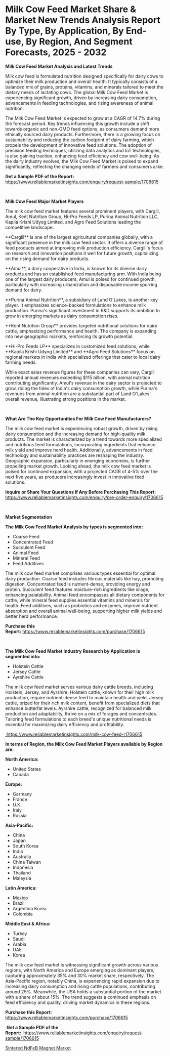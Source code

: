 <p><h1>Milk Cow Feed Market Share & Market New Trends Analysis Report By Type, By Application, By End-use, By Region, And Segment Forecasts, 2025 - 2032</h1></p><p><strong>Milk Cow Feed Market Analysis and Latest Trends</strong></p>
<p><p>Milk cow feed is formulated nutrition designed specifically for dairy cows to optimize their milk production and overall health. It typically consists of a balanced mix of grains, proteins, vitamins, and minerals tailored to meet the dietary needs of lactating cows. The global Milk Cow Feed Market is experiencing significant growth, driven by increasing dairy consumption, advancements in feeding technologies, and rising awareness of animal nutrition. </p><p>The Milk Cow Feed Market is expected to grow at a CAGR of 14.7% during the forecast period. Key trends influencing this growth include a shift towards organic and non-GMO feed options, as consumers demand more ethically sourced dairy products. Furthermore, there is a growing focus on sustainability and reducing the carbon footprint of dairy farming, which propels the development of innovative feed solutions. The adoption of precision feeding techniques, utilizing data analytics and IoT technologies, is also gaining traction, enhancing feed efficiency and cow well-being. As the dairy industry evolves, the Milk Cow Feed Market is poised to expand significantly, reflecting the changing needs of farmers and consumers alike.</p></p>
<p><strong>Get a Sample PDF of the Report:&nbsp;</strong> <a href="https://www.reliablemarketinsights.com/enquiry/request-sample/1706615?utm_campaign=2217&utm_medium=2&utm_source=Github&utm_content=ia&utm_term=15022025&utm_id=milk-cow-feed">https://www.reliablemarketinsights.com/enquiry/request-sample/1706615</a></p>
<p>&nbsp;</p>
<p><strong>Milk Cow Feed Major Market Players</strong></p>
<p><p>The milk cow feed market features several prominent players, with Cargill, Amul, Kent Nutrition Group, Hi-Pro Feeds LP, Purina Animal Nutrition LLC, Kapila Krishi Udyog Limited, and Agro Feed Solutions leading the competitive landscape.</p><p>**Cargill** is one of the largest agricultural companies globally, with a significant presence in the milk cow feed sector. It offers a diverse range of feed products aimed at improving milk production efficiency. Cargill's focus on research and innovation positions it well for future growth, capitalizing on the rising demand for dairy products. </p><p>**Amul**, a dairy cooperative in India, is known for its diverse dairy products and has an established feed manufacturing arm. With India being one of the largest dairy producers, Amul is poised for continued growth, particularly with increasing urbanization and disposable income spurring demand for dairy.</p><p>**Purina Animal Nutrition**, a subsidiary of Land O'Lakes, is another key player. It emphasizes science-backed formulations to enhance milk production. Purina's significant investment in R&D supports its ambition to grow in emerging markets as dairy consumption rises.</p><p>**Kent Nutrition Group** provides targeted nutritional solutions for dairy cattle, emphasizing performance and health. The company is expanding into new geographic markets, reinforcing its growth potential.</p><p>**Hi-Pro Feeds LP** specializes in customized feed solutions, while **Kapila Krishi Udyog Limited** and **Agro Feed Solutions** focus on regional markets in India with specialized offerings that cater to local dairy farming needs.</p><p>While exact sales revenue figures for these companies can vary, Cargill reported annual revenues exceeding $115 billion, with animal nutrition contributing significantly. Amul's revenue in the dairy sector is projected to grow, riding the tides of India's dairy consumption growth, while Purina's revenues from animal nutrition are a substantial part of Land O'Lakes' overall revenue, illustrating strong positions in the market.</p></p>
<p>&nbsp;</p>
<p><strong>What Are The Key Opportunities For Milk Cow Feed Manufacturers?</strong></p>
<p><p>The milk cow feed market is experiencing robust growth, driven by rising dairy consumption and the increasing demand for high-quality milk products. The market is characterized by a trend towards more specialized and nutritious feed formulations, incorporating ingredients that enhance milk yield and improve herd health. Additionally, advancements in feed technology and sustainability practices are reshaping the industry. Geographic expansion, particularly in emerging economies, is further propelling market growth. Looking ahead, the milk cow feed market is poised for continued expansion, with a projected CAGR of 4-5% over the next five years, as producers increasingly invest in innovative feed solutions.</p></p>
<p><strong>Inquire or Share Your Questions If Any Before Purchasing This Report:</strong> <a href="https://www.reliablemarketinsights.com/enquiry/pre-order-enquiry/1706615?utm_campaign=2217&utm_medium=2&utm_source=Github&utm_content=ia&utm_term=15022025&utm_id=milk-cow-feed">https://www.reliablemarketinsights.com/enquiry/pre-order-enquiry/1706615</a></p>
<p>&nbsp;</p>
<p><strong>Market Segmentation</strong></p>
<p><strong>The Milk Cow Feed Market Analysis by types is segmented into:</strong></p>
<p><ul><li>Coarse Feed</li><li>Concentrated Feed</li><li>Succulent Feed</li><li>Animal Feed</li><li>Mineral Feed</li><li>Feed Additives</li></ul></p>
<p><p>The milk cow feed market comprises various types essential for optimal dairy production. Coarse feed includes fibrous materials like hay, promoting digestion. Concentrated feed is nutrient-dense, providing energy and protein. Succulent feed features moisture-rich ingredients like silage, enhancing palatability. Animal feed encompasses all dietary components for cattle, while mineral feed supplies essential vitamins and minerals for health. Feed additives, such as probiotics and enzymes, improve nutrient absorption and overall animal well-being, supporting higher milk yields and better herd performance.</p></p>
<p><strong>Purchase this Report:&nbsp;</strong><a href="https://www.reliablemarketinsights.com/purchase/1706615?utm_campaign=2217&utm_medium=2&utm_source=Github&utm_content=ia&utm_term=15022025&utm_id=milk-cow-feed">https://www.reliablemarketinsights.com/purchase/1706615</a></p>
<p>&nbsp;</p>
<p><strong>The Milk Cow Feed Market Industry Research by Application is segmented into:</strong></p>
<p><ul><li>Holstein Cattle</li><li>Jersey Cattle</li><li>Ayrshire Cattle</li></ul></p>
<p><p>The milk cow feed market serves various dairy cattle breeds, including Holstein, Jersey, and Ayrshire. Holstein cattle, known for their high milk production, require nutrient-dense feed to maintain health and yield. Jersey cattle, prized for their rich milk content, benefit from specialized diets that enhance butterfat levels. Ayrshire cattle, recognized for balanced milk production and adaptability, thrive on a mix of forages and concentrates. Tailoring feed formulations to each breed's unique nutritional needs is essential for maximizing dairy efficiency and profitability.</p></p>
<p><a href="https://www.reliablemarketinsights.com/milk-cow-feed-r1706615?utm_campaign=2217&utm_medium=2&utm_source=Github&utm_content=ia&utm_term=15022025&utm_id=milk-cow-feed">&nbsp;https://www.reliablemarketinsights.com/milk-cow-feed-r1706615</a></p>
<p><strong>In terms of Region, the Milk Cow Feed Market Players available by Region are:</strong></p>
<p>
    <p> <strong> North America: </strong>
        <ul>
            <li>United States</li>
            <li>Canada</li>
        </ul>
        </p> 
    <p> <strong> Europe: </strong>
        <ul>
            <li>Germany</li>
            <li>France</li>
            <li>U.K.</li>
            <li>Italy</li>
            <li>Russia</li>
        </ul>
        </p> 
    <p> <strong> Asia-Pacific: </strong>
        <ul>
            <li>China</li>
            <li>Japan</li>
            <li>South Korea</li>
            <li>India</li>
            <li>Australia</li>
            <li>China Taiwan</li>
            <li>Indonesia</li>
            <li>Thailand</li>
            <li>Malaysia</li>
        </ul>
        </p> 
    <p> <strong> Latin America: </strong>
        <ul>
            <li>Mexico</li>
            <li>Brazil</li>
            <li>Argentina Korea</li>
            <li>Colombia</li>
        </ul>
        </p> 
    <p> <strong> Middle East & Africa: </strong>
        <ul>
            <li>Turkey</li>
            <li>Saudi</li>
            <li>Arabia</li>
            <li>UAE</li>
            <li>Korea</li>
        </ul>
    </p>
    </p>
<p><p>The milk cow feed market is witnessing significant growth across various regions, with North America and Europe emerging as dominant players, capturing approximately 35% and 30% market share, respectively. The Asia-Pacific region, notably China, is experiencing rapid expansion due to increasing dairy consumption and rising cattle populations, contributing around 25%. Meanwhile, the USA holds a substantial portion of the market with a share of about 15%. The trend suggests a continued emphasis on feed efficiency and quality, driving market dynamics in these regions.</p></p>
<p><strong>Purchase this Report: </strong><a href="https://www.reliablemarketinsights.com/purchase/1706615?utm_campaign=2217&utm_medium=2&utm_source=Github&utm_content=ia&utm_term=15022025&utm_id=milk-cow-feed">https://www.reliablemarketinsights.com/purchase/1706615</a></p>
<p>&nbsp;<strong>Get a Sample PDF of the Report:&nbsp;&nbsp;</strong><a href="https://www.reliablemarketinsights.com/enquiry/request-sample/1706615?utm_campaign=2217&utm_medium=2&utm_source=Github&utm_content=ia&utm_term=15022025&utm_id=milk-cow-feed">https://www.reliablemarketinsights.com/enquiry/request-sample/1706615</a></p>
<p><strong></strong></p>
<p><p><a href="https://github.com/stillsfloria19981/Market-Research-Report-List-1/blob/main/sintered-ndfeb-magnet-market.md?utm_campaign=2217&utm_medium=2&utm_source=Github&utm_content=ia&utm_term=15022025&utm_id=milk-cow-feed">Sintered NdFeB Magnet Market</a></p></p>